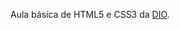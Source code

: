 Aula básica de  HTML5 e CSS3 da [DIO](https://web.digitalinnovation.one/course/programando-interfaces-com-html5-e-css3/learning/f5066ef9-b542-43c0-a3c5-1519c61b84ee/).
